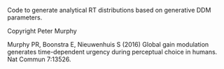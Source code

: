 
Code to generate analytical RT distributions based on generative DDM parameters.

Copyright Peter Murphy

Murphy PR, Boonstra E, Nieuwenhuis S (2016) Global gain modulation generates time-dependent urgency during perceptual choice in humans. Nat Commun 7:13526.
